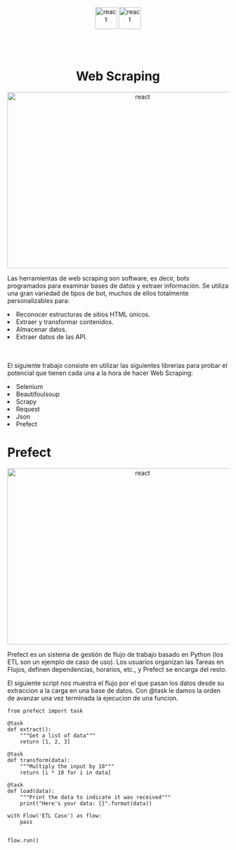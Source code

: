 <p align="center">
<img src="https://upload.wikimedia.org/wikipedia/commons/thumb/c/c3/Python-logo-notext.svg/200px-Python-logo-notext.svg.png" alt="react" width="50" height="50" />
<img src="https://upload.wikimedia.org/wikipedia/commons/d/d5/Selenium_Logo.png" alt="react" width="50" height="50" />
</p>

<br>
</br>



<h1 align="center">Web Scraping</h1>


<p align="center">
<img src="https://www.grazitti.com/wp-content/uploads/2019/08/ETL_Bannera.gif" alt="react" width="600" height="400" />
</p>



Las herramientas de web scraping son software, es decir, bots programados para examinar bases de datos y extraer información. Se utiliza una gran variedad de tipos de bot, muchos de ellos totalmente personalizables para:


<ui>
<li>
Reconocer estructuras de sitios HTML únicos.
</li>
<li>
Extraer y transformar contenidos.
</li>
<li>
Almacenar datos.
</li>
<li>
Extraer datos de las API.
</li>

</ui>

<br>
</br>

El siguiente trabajo consiste en utilizar las siguientes librerias para probar el potencial que tienen cada una a la hora de hacer Web Scraping:

<ui>
<li>
Selenium
</li>
<li>
Beautifoulsoup
</li>
<li>
Scrapy
</li>
<li>
Request
</li>
<li>
Json
</li>
<li>
Prefect
</li>

</ui>


# Prefect
<p align="center">
<img src="https://miro.medium.com/max/1080/1*cZJP7K9tvqci40jRMzTmZQ.jpeg" alt="react" width="600" height="400" />
</p>

Prefect es un sistema de gestión de flujo de trabajo basado en Python (los ETL son un ejemplo de caso de uso). Los usuarios organizan las Tareas en Flujos, definen dependencias, horarios, etc., y Prefect se encarga del resto.

El siguiente script nos muestra el flujo por el que pasan los datos desde su extraccion a la carga en una base de datos. Con @task le damos la orden de avanzar una vez terminada la ejecucion de una funcion.

```
from prefect import task

@task
def extract():
    """Get a list of data"""
    return [1, 2, 3]

@task
def transform(data):
    """Multiply the input by 10"""
    return [i * 10 for i in data]

@task
def load(data):
    """Print the data to indicate it was received"""
    print("Here's your data: {}".format(data))

with Flow('ETL Caso') as flow:
    pass


flow.run()

```
